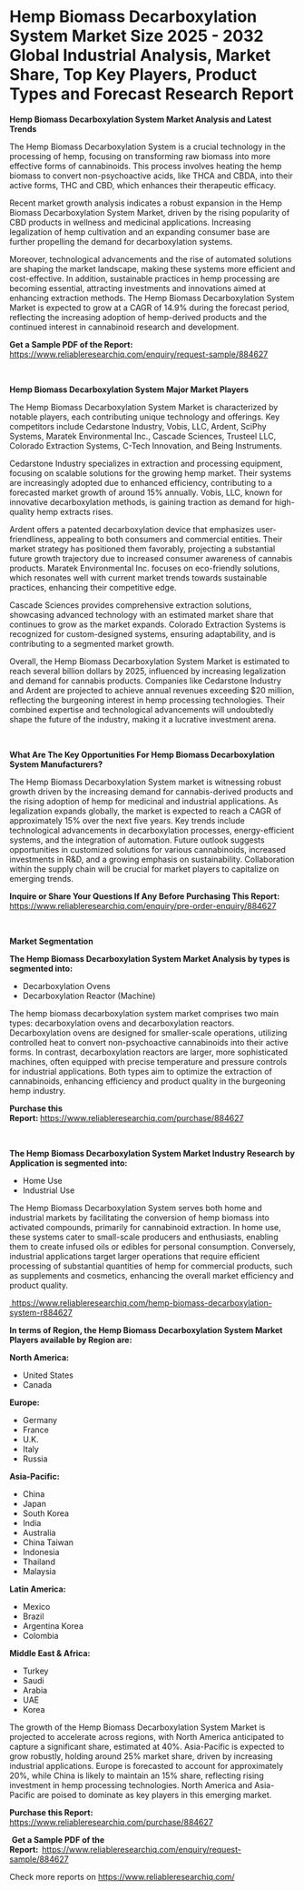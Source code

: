 <p><h1>Hemp Biomass Decarboxylation System Market Size 2025 - 2032 Global Industrial Analysis, Market Share, Top Key Players, Product Types and Forecast Research Report</h1></p><p><strong>Hemp Biomass Decarboxylation System Market Analysis and Latest Trends</strong></p>
<p><p>The Hemp Biomass Decarboxylation System is a crucial technology in the processing of hemp, focusing on transforming raw biomass into more effective forms of cannabinoids. This process involves heating the hemp biomass to convert non-psychoactive acids, like THCA and CBDA, into their active forms, THC and CBD, which enhances their therapeutic efficacy. </p><p>Recent market growth analysis indicates a robust expansion in the Hemp Biomass Decarboxylation System Market, driven by the rising popularity of CBD products in wellness and medicinal applications. Increasing legalization of hemp cultivation and an expanding consumer base are further propelling the demand for decarboxylation systems. </p><p>Moreover, technological advancements and the rise of automated solutions are shaping the market landscape, making these systems more efficient and cost-effective. In addition, sustainable practices in hemp processing are becoming essential, attracting investments and innovations aimed at enhancing extraction methods. The Hemp Biomass Decarboxylation System Market is expected to grow at a CAGR of 14.9% during the forecast period, reflecting the increasing adoption of hemp-derived products and the continued interest in cannabinoid research and development.</p></p>
<p><strong>Get a Sample PDF of the Report:&nbsp;</strong> <a href="https://www.reliableresearchiq.com/enquiry/request-sample/884627?utm_campaign=3370&utm_medium=2&utm_source=Github&utm_content=ia&utm_term=11042025&utm_id=hemp-biomass-decarboxylation-system">https://www.reliableresearchiq.com/enquiry/request-sample/884627</a></p>
<p>&nbsp;</p>
<p><strong>Hemp Biomass Decarboxylation System Major Market Players</strong></p>
<p><p>The Hemp Biomass Decarboxylation System Market is characterized by notable players, each contributing unique technology and offerings. Key competitors include Cedarstone Industry, Vobis, LLC, Ardent, SciPhy Systems, Maratek Environmental Inc., Cascade Sciences, Trusteel LLC, Colorado Extraction Systems, C-Tech Innovation, and Being Instruments.</p><p>Cedarstone Industry specializes in extraction and processing equipment, focusing on scalable solutions for the growing hemp market. Their systems are increasingly adopted due to enhanced efficiency, contributing to a forecasted market growth of around 15% annually. Vobis, LLC, known for innovative decarboxylation methods, is gaining traction as demand for high-quality hemp extracts rises.</p><p>Ardent offers a patented decarboxylation device that emphasizes user-friendliness, appealing to both consumers and commercial entities. Their market strategy has positioned them favorably, projecting a substantial future growth trajectory due to increased consumer awareness of cannabis products. Maratek Environmental Inc. focuses on eco-friendly solutions, which resonates well with current market trends towards sustainable practices, enhancing their competitive edge.</p><p>Cascade Sciences provides comprehensive extraction solutions, showcasing advanced technology with an estimated market share that continues to grow as the market expands. Colorado Extraction Systems is recognized for custom-designed systems, ensuring adaptability, and is contributing to a segmented market growth.</p><p>Overall, the Hemp Biomass Decarboxylation System Market is estimated to reach several billion dollars by 2025, influenced by increasing legalization and demand for cannabis products. Companies like Cedarstone Industry and Ardent are projected to achieve annual revenues exceeding $20 million, reflecting the burgeoning interest in hemp processing technologies. Their combined expertise and technological advancements will undoubtedly shape the future of the industry, making it a lucrative investment arena.</p></p>
<p>&nbsp;</p>
<p><strong>What Are The Key Opportunities For Hemp Biomass Decarboxylation System Manufacturers?</strong></p>
<p><p>The Hemp Biomass Decarboxylation System market is witnessing robust growth driven by the increasing demand for cannabis-derived products and the rising adoption of hemp for medicinal and industrial applications. As legalization expands globally, the market is expected to reach a CAGR of approximately 15% over the next five years. Key trends include technological advancements in decarboxylation processes, energy-efficient systems, and the integration of automation. Future outlook suggests opportunities in customized solutions for various cannabinoids, increased investments in R&D, and a growing emphasis on sustainability. Collaboration within the supply chain will be crucial for market players to capitalize on emerging trends.</p></p>
<p><strong>Inquire or Share Your Questions If Any Before Purchasing This Report:</strong> <a href="https://www.reliableresearchiq.com/enquiry/pre-order-enquiry/884627?utm_campaign=3370&utm_medium=2&utm_source=Github&utm_content=ia&utm_term=11042025&utm_id=hemp-biomass-decarboxylation-system">https://www.reliableresearchiq.com/enquiry/pre-order-enquiry/884627</a></p>
<p>&nbsp;</p>
<p><strong>Market Segmentation</strong></p>
<p><strong>The Hemp Biomass Decarboxylation System Market Analysis by types is segmented into:</strong></p>
<p><ul><li>Decarboxylation Ovens</li><li>Decarboxylation Reactor (Machine)</li></ul></p>
<p><p>The hemp biomass decarboxylation system market comprises two main types: decarboxylation ovens and decarboxylation reactors. Decarboxylation ovens are designed for smaller-scale operations, utilizing controlled heat to convert non-psychoactive cannabinoids into their active forms. In contrast, decarboxylation reactors are larger, more sophisticated machines, often equipped with precise temperature and pressure controls for industrial applications. Both types aim to optimize the extraction of cannabinoids, enhancing efficiency and product quality in the burgeoning hemp industry.</p></p>
<p><strong>Purchase this Report:&nbsp;</strong><a href="https://www.reliableresearchiq.com/purchase/884627?utm_campaign=3370&utm_medium=2&utm_source=Github&utm_content=ia&utm_term=11042025&utm_id=hemp-biomass-decarboxylation-system">https://www.reliableresearchiq.com/purchase/884627</a></p>
<p>&nbsp;</p>
<p><strong>The Hemp Biomass Decarboxylation System Market Industry Research by Application is segmented into:</strong></p>
<p><ul><li>Home Use</li><li>Industrial Use</li></ul></p>
<p><p>The Hemp Biomass Decarboxylation System serves both home and industrial markets by facilitating the conversion of hemp biomass into activated compounds, primarily for cannabinoid extraction. In home use, these systems cater to small-scale producers and enthusiasts, enabling them to create infused oils or edibles for personal consumption. Conversely, industrial applications target larger operations that require efficient processing of substantial quantities of hemp for commercial products, such as supplements and cosmetics, enhancing the overall market efficiency and product quality.</p></p>
<p><a href="https://www.reliableresearchiq.com/hemp-biomass-decarboxylation-system-r884627?utm_campaign=3370&utm_medium=2&utm_source=Github&utm_content=ia&utm_term=11042025&utm_id=hemp-biomass-decarboxylation-system">&nbsp;https://www.reliableresearchiq.com/hemp-biomass-decarboxylation-system-r884627</a></p>
<p><strong>In terms of Region, the Hemp Biomass Decarboxylation System Market Players available by Region are:</strong></p>
<p>
    <p> <strong> North America: </strong>
        <ul>
            <li>United States</li>
            <li>Canada</li>
        </ul>
        </p> 
    <p> <strong> Europe: </strong>
        <ul>
            <li>Germany</li>
            <li>France</li>
            <li>U.K.</li>
            <li>Italy</li>
            <li>Russia</li>
        </ul>
        </p> 
    <p> <strong> Asia-Pacific: </strong>
        <ul>
            <li>China</li>
            <li>Japan</li>
            <li>South Korea</li>
            <li>India</li>
            <li>Australia</li>
            <li>China Taiwan</li>
            <li>Indonesia</li>
            <li>Thailand</li>
            <li>Malaysia</li>
        </ul>
        </p> 
    <p> <strong> Latin America: </strong>
        <ul>
            <li>Mexico</li>
            <li>Brazil</li>
            <li>Argentina Korea</li>
            <li>Colombia</li>
        </ul>
        </p> 
    <p> <strong> Middle East & Africa: </strong>
        <ul>
            <li>Turkey</li>
            <li>Saudi</li>
            <li>Arabia</li>
            <li>UAE</li>
            <li>Korea</li>
        </ul>
    </p>
    </p>
<p><p>The growth of the Hemp Biomass Decarboxylation System Market is projected to accelerate across regions, with North America anticipated to capture a significant share, estimated at 40%. Asia-Pacific is expected to grow robustly, holding around 25% market share, driven by increasing industrial applications. Europe is forecasted to account for approximately 20%, while China is likely to maintain an 15% share, reflecting rising investment in hemp processing technologies. North America and Asia-Pacific are poised to dominate as key players in this emerging market.</p></p>
<p><strong>Purchase this Report: </strong><a href="https://www.reliableresearchiq.com/purchase/884627?utm_campaign=3370&utm_medium=2&utm_source=Github&utm_content=ia&utm_term=11042025&utm_id=hemp-biomass-decarboxylation-system">https://www.reliableresearchiq.com/purchase/884627</a></p>
<p>&nbsp;<strong>Get a Sample PDF of the Report:&nbsp;&nbsp;</strong><a href="https://www.reliableresearchiq.com/enquiry/request-sample/884627?utm_campaign=3370&utm_medium=2&utm_source=Github&utm_content=ia&utm_term=11042025&utm_id=hemp-biomass-decarboxylation-system">https://www.reliableresearchiq.com/enquiry/request-sample/884627</a></p>
<p><strong></strong></p>
<p>Check more reports on <a href="https://www.reliableresearchiq.com/?utm_campaign=3370&utm_medium=2&utm_source=Github&utm_content=ia&utm_term=11042025&utm_id=hemp-biomass-decarboxylation-system">https://www.reliableresearchiq.com/</a></p>